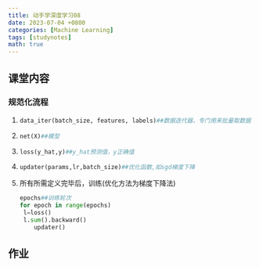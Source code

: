 ```yaml
---
title: 动手学深度学习08
date: 2023-07-04 +0800
categories: [Machine Learning]
tags: [studynotes]   
math: true
---
```

## 课堂内容

### 规范化流程 

1. ```python
   data_iter(batch_size, features, labels)##数据迭代器，专门用来批量取数据
   ```

2. ```python
   net(X)##模型
   ```

3. ```python
   loss(y_hat,y)##y_hat预测值，y正确值
   ```

4. ```python
   updater(params,lr,batch_size)##优化函数,如sgd梯度下降
   ```

5. 所有所需定义完毕后，训练(优化方法为梯度下降法)

   ```python
   epochs##训练轮次
   for epoch in range(epochs)
   	l=loss()
   	l.sum().backward()
       updater()
   ```

   



## 作业 

